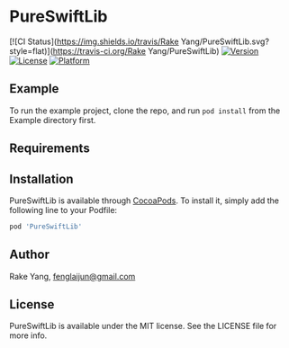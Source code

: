 # PureSwiftLib

[![CI Status](https://img.shields.io/travis/Rake Yang/PureSwiftLib.svg?style=flat)](https://travis-ci.org/Rake Yang/PureSwiftLib)
[![Version](https://img.shields.io/cocoapods/v/PureSwiftLib.svg?style=flat)](https://cocoapods.org/pods/PureSwiftLib)
[![License](https://img.shields.io/cocoapods/l/PureSwiftLib.svg?style=flat)](https://cocoapods.org/pods/PureSwiftLib)
[![Platform](https://img.shields.io/cocoapods/p/PureSwiftLib.svg?style=flat)](https://cocoapods.org/pods/PureSwiftLib)

## Example

To run the example project, clone the repo, and run `pod install` from the Example directory first.

## Requirements

## Installation

PureSwiftLib is available through [CocoaPods](https://cocoapods.org). To install
it, simply add the following line to your Podfile:

```ruby
pod 'PureSwiftLib'
```

## Author

Rake Yang, fenglaijun@gmail.com

## License

PureSwiftLib is available under the MIT license. See the LICENSE file for more info.
